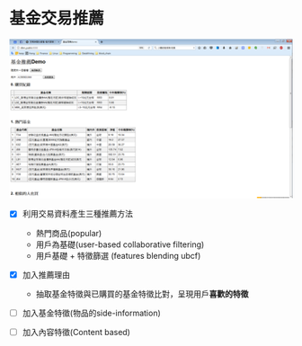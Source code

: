 基金交易推薦
======
![基金推薦](./demo.png)

- [x] 利用交易資料產生三種推薦方法
    - 熱門商品(popular)
    - 用戶為基礎(user-based collaborative filtering)   
    - 用戶基礎 + 特徵篩選 (features blending ubcf)

- [x] 加入推薦理由
    - 抽取基金特徵與已購買的基金特徵比對，呈現用戶**喜歡的特徵**

- [ ] 加入基金特徵(物品的side-information)
- [ ] 加入內容特徵(Content based)
    

